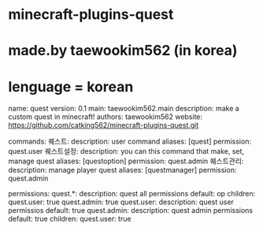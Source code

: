# minecraft-plugins-quest
# made.by taewookim562 (in korea)
# lenguage = korean

name: quest
version: 0.1
main: taewookim562.main
description: make a custom quest in minecraft!
authors: taewookim562
website: https://github.com/catking562/minecraft-plugins-quest.git

commands:
  퀘스트:
    description: user command
    aliases: [quest]
    permission: quest.user
  퀘스트설정:
    description: you can this command that make, set, manage quest
    aliases: [questoption]
    permission: quest.admin
  퀘스트관리:
    description: manage player quest
    aliases: [questmanager]
    permission: quest.admin
    
permissions:
  quest.*:
    description: quest all permissions
    default: op
    children:
      quest.user: true
      quest.admin: true
  quest.user:
    description: quest user permissios
    default: true
  quest.admin:
    description: quest admin permissions
    default: true
    children:
      quest.user: true